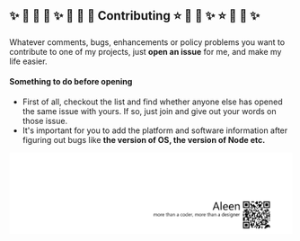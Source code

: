 ## :sparkles: :dizzy: :star2: :star2: :sparkles: :dizzy: :star2: :star2: Contributing :star: :star2: :dizzy: :sparkles:  :star: :star2: :dizzy: :sparkles:

Whatever comments, bugs, enhancements or policy problems you want to contribute to one of my projects, just **open an issue** for me, and make my life easier.

#### Something to do before opening

- First of all, checkout the list and find whether anyone else has opened the same issue with yours. If so, just join and give out your words on those issue.
- It's important for you to add the platform and software information after figuring out bugs like **the version of OS, the version of Node etc.**


<a href="http://aleen42.github.io/" target="_blank" ><img src="./pic/tail.gif"></a>
